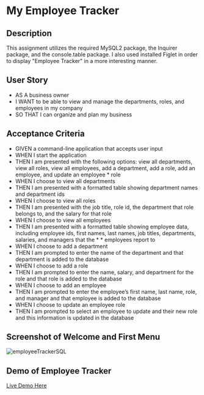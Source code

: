 # My Employee Tracker 

## Description 
This assignment utilizes the required MySQL2 package, the Inquirer package, and the console.table package. I also used installed Figlet in order to display "Employee Tracker" in a more interesting manner. 

## User Story 
* AS A business owner
* I WANT to be able to view and manage the departments, roles, and employees in my company
* SO THAT I can organize and plan my business

## Acceptance Criteria 
* GIVEN a command-line application that accepts user input
* WHEN I start the application
* THEN I am presented with the following options: view all departments, view all roles, view all employees, add a department, add a role, add an employee, and update an employee * role
* WHEN I choose to view all departments
* THEN I am presented with a formatted table showing department names and department ids
* WHEN I choose to view all roles
* THEN I am presented with the job title, role id, the department that role belongs to, and the salary for that role
* WHEN I choose to view all employees
* THEN I am presented with a formatted table showing employee data, including employee ids, first names, last names, job titles, departments, salaries, and managers that the *   * employees report to
* WHEN I choose to add a department
* THEN I am prompted to enter the name of the department and that department is added to the database
* WHEN I choose to add a role
* THEN I am prompted to enter the name, salary, and department for the role and that role is added to the database
* WHEN I choose to add an employee
* THEN I am prompted to enter the employee’s first name, last name, role, and manager and that employee is added to the database
* WHEN I choose to update an employee role
* THEN I am prompted to select an employee to update and their new role and this information is updated in the database 

## Screenshot of Welcome and First Menu 
![employeeTrackerSQL](https://user-images.githubusercontent.com/84213096/128644678-70ec121d-128a-4311-b5b1-b219b0015c0d.jpg)



## Demo of Employee Tracker
[Live Demo Here](https://drive.google.com/file/d/1NuEhzzr5M8akLLAl1A3ExzrO3UPDcJtB/view)
